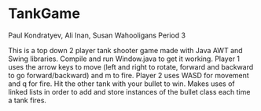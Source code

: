 # TankGame
Paul Kondratyev, Ali Inan, Susan Wahooligans
Period 3

This is a top down 2 player tank shooter game made with Java AWT and Swing libraries.
Compile and run Window.java to get it working.
Player 1 uses the arrow keys to move (left and right to rotate, forward and backward to go forward/backward)
and m to fire.
Player 2 uses WASD for movement and q for fire.
Hit the other tank with your bullet to win.
Makes uses of linked lists in order to add and store instances of the bullet class each time a tank fires.
